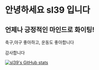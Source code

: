 # 안녕하세요 sl39 입니다

## 언제나 긍정적인 마인드로 화이팅!

축구,야구 좋아하고, 운동도 좋아합니다

감사합니다



[![sl39's GitHub stats](https://github-readme-stats.vercel.app/api?username=sl39)](https://github.com/sl39/github-readme-stats)
